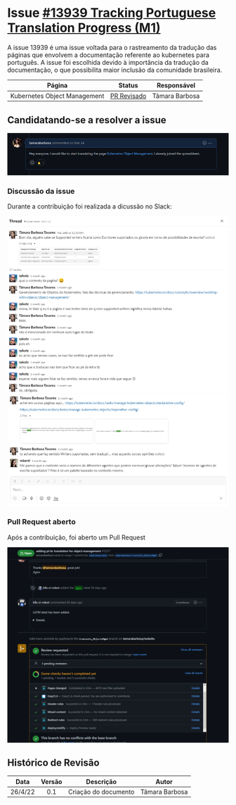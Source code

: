 # Issue [#13939 Tracking Portuguese Translation Progress (M1)](https://github.com/kubernetes/website/issues/13939)

A issue 13939 é uma issue voltada para o rastreamento da tradução das páginas que envolvem a documentação referente ao kubernetes para português. A issue foi escolhida devido à importância da tradução da documentação, o que possibilita maior inclusão da comunidade brasileira.

|     Página     |                              Status                               |           Responsável            |
| :------------: | :---------------------------------------------------------------: | :------------------------------: |
| Kubernetes Object Management | [PR Revisado](https://github.com/kubernetes/website/pull/32617) | Tâmara Barbosa |

## Candidatando-se a resolver a issue

![Issue Assign](../../../assets/sprint4/issue13939_object-management/assing_issue.png)

### Discussão da issue

Durante a contribuição foi realizada a dicussão no Slack:

![Slack](../../../assets/sprint4/issue13939_object-management/slack1.png)
![Slack](../../../assets/sprint4/issue13939_object-management/slack2.png)

### Pull Request aberto

Após a contribuição, foi aberto um Pull Request

![PR Opened](../../../assets/sprint4/issue13939_object-management/pr_opened.png)

## Histórico de Revisão

|   Data   | Versão |      Descrição       |      Autor       |
| :------: | :----: | :------------------: | :--------------: |
| 26/4/22 |  0.1   | Criação do documento | Tâmara Barbosa |
